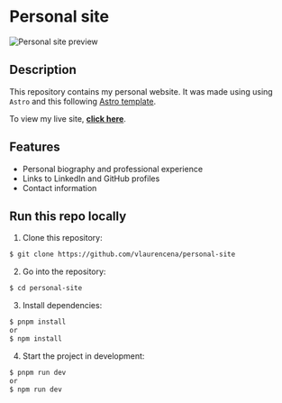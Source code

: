 # Personal site

![Personal site  preview](src/media/personal-site-preview.gif)

## Description

This repository contains my personal website. It was made using using `Astro` and this following [Astro template](https://github.com/Ladvace/astro-bento-portfolio).

To view my live site, **[click here](https://victorlaurencena.netlify.app/)**.

## Features

- Personal biography and professional experience
- Links to LinkedIn and GitHub profiles
- Contact information

## Run this repo locally
1. Clone this repository:
```bash
$ git clone https://github.com/vlaurencena/personal-site
```

2. Go into the repository:
```bash
$ cd personal-site
```

3. Install dependencies: 
```bash
$ pnpm install
or
$ npm install
```

4. Start the project in development:
```bash
$ pnpm run dev
or
$ npm run dev
```

